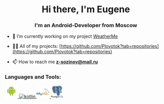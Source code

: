 
<h1 align="center">Hi there, I'm Eugene</h1>
<h3 align="center">I'm an Android-Developer from Moscow</h3>

- 🔭 I’m currently working on my project [WeatherMe](https://github.com/Plovotok/WeatherMe)

- 👨‍💻 All of my projects: [https://github.com/Plovotok?tab=repositories](https://github.com/Plovotok?tab=repositories)

- 📫 How to reach me **z-sozinov@mail.ru**

<h3 align="left">Languages and Tools:</h3>
<p align="left"> <a href="https://developer.android.com" target="_blank" rel="noreferrer"> <img src="https://raw.githubusercontent.com/devicons/devicon/master/icons/android/android-original-wordmark.svg" alt="android" width="40" height="40"/> </a> <a href="https://kotlinlang.org" target="_blank" rel="noreferrer"> <img src="https://www.vectorlogo.zone/logos/kotlinlang/kotlinlang-icon.svg" alt="kotlin" width="40" height="40"/> </a> <a href="https://www.mysql.com/" target="_blank" rel="noreferrer"> <img src="https://raw.githubusercontent.com/devicons/devicon/master/icons/mysql/mysql-original-wordmark.svg" alt="mysql" width="40" height="40"/> </a> <a href="https://www.postgresql.org" target="_blank" rel="noreferrer"> <img src="https://raw.githubusercontent.com/devicons/devicon/master/icons/postgresql/postgresql-original-wordmark.svg" alt="postgresql" width="40" height="40"/> </a> </p>
